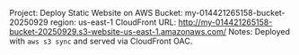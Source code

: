 Project: Deploy Static Website on AWS
Bucket: my-014421265158-bucket-20250929 
region: us-east-1
CloudFront URL: http://my-014421265158-bucket-20250929.s3-website-us-east-1.amazonaws.com/
Notes: Deployed with `aws s3 sync` and served via CloudFront OAC.
